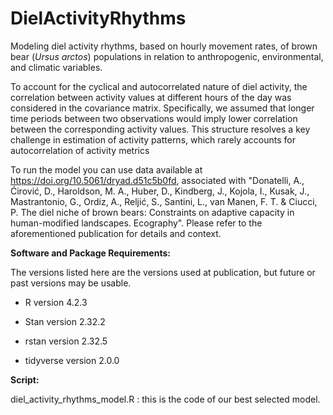 # DielActivityRhythms
Modeling diel activity rhythms, based on hourly movement rates, of brown bear (*Ursus arctos*) populations in relation to anthropogenic, environmental, and climatic variables.

To account for the cyclical and autocorrelated nature of diel activity, the correlation between activity values at different hours of the day was considered in the covariance matrix. Specifically, we assumed that longer time periods between two observations would imply lower correlation between the corresponding activity values. This structure resolves a key challenge in estimation of activity patterns, which rarely accounts for autocorrelation of activity metrics 

To run the model you can use data available at https://doi.org/10.5061/dryad.d51c5b0fd, associated with "Donatelli, A., Ćirović, D., Haroldson, M. A., Huber, D., Kindberg, J., Kojola, I., Kusak, J., Mastrantonio, G., Ordiz, A., Reljić, S., Santini, L., van Manen, F. T. & Ciucci, P. The diel niche of brown bears: Constraints on adaptive capacity in human-modified landscapes. Ecography". Please refer to the aforementioned publication for details and context.

**Software and Package Requirements:**

The versions listed here are the versions used at publication, but future or past versions may be usable.

- R version 4.2.3

- Stan version 2.32.2

- rstan version 2.32.5

- tidyverse version 2.0.0

**Script:**

diel_activity_rhythms_model.R : this is the code of our best selected model.
